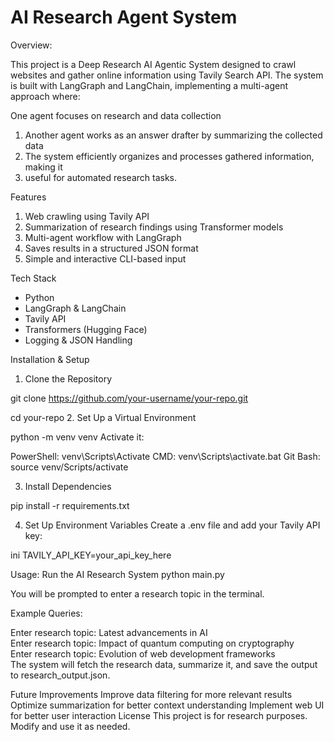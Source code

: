# AI Research Agent System

Overview:

This project is a Deep Research AI Agentic System designed to crawl websites and gather online information using Tavily Search API. The system is built with LangGraph and LangChain, implementing a multi-agent approach where:

One agent focuses on research and data collection
1. Another agent works as an answer drafter by summarizing the collected data
2. The system efficiently organizes and processes gathered information, making it 
3. useful for automated research tasks.

Features

1. Web crawling using Tavily API
2. Summarization of research findings using
Transformer models
3. Multi-agent workflow with LangGraph
4. Saves results in a structured JSON format
5. Simple and interactive CLI-based input

Tech Stack
* Python
* LangGraph & LangChain
* Tavily API
* Transformers (Hugging Face)
* Logging & JSON Handling

Installation & Setup

1. Clone the Repository

git clone https://github.com/your-username/your-repo.git

cd your-repo
2. Set Up a Virtual Environment

python -m venv venv
Activate it:

PowerShell: venv\Scripts\Activate
CMD: venv\Scripts\activate.bat
Git Bash: source venv/Scripts/activate

3. Install Dependencies

pip install -r requirements.txt

4. Set Up Environment Variables
Create a .env file and add your Tavily API key:

ini
TAVILY_API_KEY=your_api_key_here

Usage:
Run the AI Research System
python main.py

You will be prompted to enter a research topic in the terminal.

Example Queries:

Enter research topic: Latest advancements in AI  
Enter research topic: Impact of quantum computing on cryptography  
Enter research topic: Evolution of web development frameworks  
The system will fetch the research data, summarize it, and save the output to research_output.json.

Future Improvements
Improve data filtering for more relevant results
Optimize summarization for better context understanding
Implement web UI for better user interaction
License
This project is for research purposes. Modify and use it as needed.


